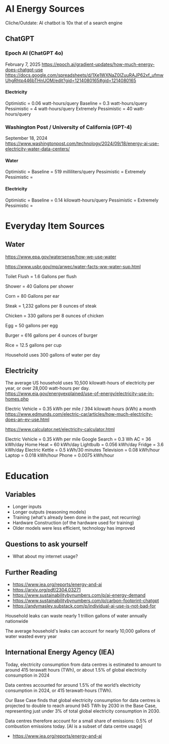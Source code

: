 # AI Energy Sources

Cliche/Outdate: AI chatbot is 10x that of a search engine

## ChatGPT

### Epoch AI (ChatGPT 4o)
February 7, 2025
https://epoch.ai/gradient-updates/how-much-energy-does-chatgpt-use
https://docs.google.com/spreadsheets/d/1Xe1WXNaZ0IZuuRAJP62xf_ufmwUhgRhtp446bTHnUOM/edit?gid=1214080165#gid=1214080165

#### Electricity
Optimistic = 0.06 watt-hours/query
Baseline = 0.3 watt-hours/query
Pessimistic = 4 watt-hours/query
Extremely Pessimistic = 40 watt-hours/query

### Washington Post / University of California (GPT-4)
September 18, 2024
https://www.washingtonpost.com/technology/2024/09/18/energy-ai-use-electricity-water-data-centers/

#### Water
Optimistic = 
Baseline = 519 milliliters/query
Pessimistic = 
Extremely Pessimistic =

#### Electricity

Optimistic = 
Baseline = 0.14 kilowatt-hours/query
Pessimistic = 
Extremely Pessimistic =

# Everyday Item Sources

## Water

https://www.epa.gov/watersense/how-we-use-water

https://www.usbr.gov/mp/arwec/water-facts-ww-water-sup.html

Toilet Flush = 1.6 Gallons per flush

Shower = 40 Gallons per shower

Corn = 80 Gallons per ear

Steak = 1,232 gallons per 8 ounces of steak

Chicken = 330 gallons per 8 ounces of chicken

Egg = 50 gallons per egg

Burger = 616 gallons per 4 ounces of burger

Rice = 12.5 gallons per cup


Household uses 300 gallons of water per day


## Electricity

The average US household uses 10,500 kilowatt-hours of electricity per year, or over 28,000 watt-hours per day.
https://www.eia.gov/energyexplained/use-of-energy/electricity-use-in-homes.php

Electric Vehicle = 0.35 kWh per mile / 394 kilowatt-hours (kWh) a month
https://www.edmunds.com/electric-car/articles/how-much-electricity-does-an-ev-use.html



https://www.calculator.net/electricity-calculator.html


Electric Vehicle = 0.35 kWh per mile
Google Search = 0.3 Wh
AC = 36 kWh/day
Home Heat = 60 kWh/day
Lightbulb = 0.056 kWh/day
Fridge = 3.6 kWh/day
Electric Kettle = 0.5 kWh/30 minutes
Television = 0.08 kWh/hour
Laptop = 0.018 kWh/hour
Phone = 0.0075 kWh/hour



# Education

## Variables

- Longer inputs
- Longer outputs (reasoning models)
- Training (what's already been done in the past, not recurring)
- Hardware Construction (of the hardware used for training)
- Older models were less efficient, technology has improved

## Questions to ask yourself

- What about my internet usage?

## Further Reading
- https://www.iea.org/reports/energy-and-ai
- https://arxiv.org/pdf/2304.03271
- https://www.sustainabilitybynumbers.com/p/ai-energy-demand
- https://www.sustainabilitybynumbers.com/p/carbon-footprint-chatgpt
- https://andymasley.substack.com/p/individual-ai-use-is-not-bad-for


Household leaks can waste nearly 1 trillion gallons of water annually nationwide

The average household's leaks can account for nearly 10,000 gallons of water wasted every year


## International Energy Agency (IEA)

Today, electricity consumption from data centres is estimated to amount to around 415 terawatt hours (TWh), or about 1.5% of global electricity consumption in 2024

Data centres accounted for around 1.5% of the world’s electricity consumption in 2024, or 415 terawatt-hours (TWh).

Our Base Case  finds that global electricity consumption for data centres is projected to double to reach around 945 TWh by 2030 in the Base Case, representing just under 3% of total global electricity consumption in 2030.

Data centres therefore account for a small share of emissions: 0.5% of combustion emissions today. [AI is a subset of data centre usage]

- https://www.iea.org/reports/energy-and-ai